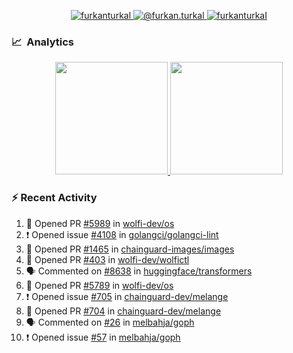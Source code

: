 <p align="center">
  <a href="https://linkedin.com/in/furkanturkal" target="blank">
    <img src="https://img.shields.io/badge/linkedin-%230077B5.svg?&style=for-the-badge&logo=linkedin&logoColor=white" alt="furkanturkal" />
  </a>
  <a href="https://medium.com/@furkan.turkal" target="blank">
    <img src="https://img.shields.io/badge/medium-%2312100E.svg?&style=for-the-badge&logo=medium&logoColor=white" alt="@furkan.turkal" />
  </a>
  <a href="https://twitter.com/furkanturkaI" target="blank">
    <img src="https://img.shields.io/badge/Twitter-1DA1F2?style=for-the-badge&logo=twitter&logoColor=white" alt="furkanturkaI" />
  </a>
</p>

### 📈 &nbsp;Analytics

<p align="center">
  <a href="https://coderstats.net/github/#Dentrax">
    <img height="180em" src="https://github-readme-stats-eight-theta.vercel.app/api?username=Dentrax&show_icons=true&theme=algolia&include_all_commits=true&count_private=true&line_height=26"/>
    <img height="180em" src="https://github-readme-stats-eight-theta.vercel.app/api/top-langs/?username=Dentrax&layout=compact&langs_count=8&theme=algolia&line_height=26"/>
  </a>
</p>

### :zap: Recent Activity

<!--START_SECTION:activity-->
1. 💪 Opened PR [#5989](https://github.com/wolfi-dev/os/pull/5989) in [wolfi-dev/os](https://github.com/wolfi-dev/os)
2. ❗ Opened issue [#4108](https://github.com/golangci/golangci-lint/issues/4108) in [golangci/golangci-lint](https://github.com/golangci/golangci-lint)
3. 💪 Opened PR [#1465](https://github.com/chainguard-images/images/pull/1465) in [chainguard-images/images](https://github.com/chainguard-images/images)
4. 💪 Opened PR [#403](https://github.com/wolfi-dev/wolfictl/pull/403) in [wolfi-dev/wolfictl](https://github.com/wolfi-dev/wolfictl)
5. 🗣 Commented on [#8638](https://github.com/huggingface/transformers/issues/8638#issuecomment-1729745797) in [huggingface/transformers](https://github.com/huggingface/transformers)
6. 💪 Opened PR [#5789](https://github.com/wolfi-dev/os/pull/5789) in [wolfi-dev/os](https://github.com/wolfi-dev/os)
7. ❗ Opened issue [#705](https://github.com/chainguard-dev/melange/issues/705) in [chainguard-dev/melange](https://github.com/chainguard-dev/melange)
8. 💪 Opened PR [#704](https://github.com/chainguard-dev/melange/pull/704) in [chainguard-dev/melange](https://github.com/chainguard-dev/melange)
9. 🗣 Commented on [#26](https://github.com/melbahja/goph/issues/26#issuecomment-1725916583) in [melbahja/goph](https://github.com/melbahja/goph)
10. ❗ Opened issue [#57](https://github.com/melbahja/goph/issues/57) in [melbahja/goph](https://github.com/melbahja/goph)
<!--END_SECTION:activity-->
